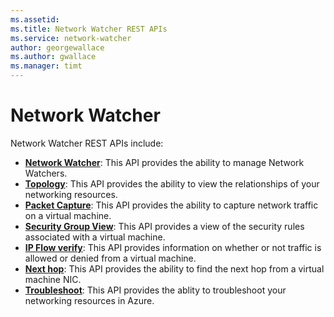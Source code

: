 ```yaml
---
ms.assetid: 
ms.title: Network Watcher REST APIs
ms.service: network-watcher
author: georgewallace
ms.author: gwallace
ms.manager: timt
---
```



# Network Watcher

Network Watcher REST APIs include:

- **[Network Watcher](network-watcher-rest-api.md)**: This API provides the ability to manage Network Watchers.
- **[Topology](topology/topology-rest-api.md)**: This API provides the ability to view the relationships of your networking resources. 
- **[Packet Capture](packet-capture/packet-capture-rest-api.md)**: This API provides the ability to capture network traffic on a virtual machine.
- **[Security Group View](security-group-view/security-group-view-rest-api.md)**: This API provides a view of the security rules associated with a virtual machine.
- **[IP Flow verify](ip-flow-verify/ip-flow-verify-rest-api.md)**: This API provides information on whether or not traffic is allowed or denied from a virtual machine.
- **[Next hop](next-hop/next-hop-rest-api.md)**: This API provides the ability to find the next hop from a virtual machine NIC.
- **[Troubleshoot](troubleshoot/troubleshoot-rest-api.md)**: This API provides the ablity to troubleshoot your networking resources in Azure.
